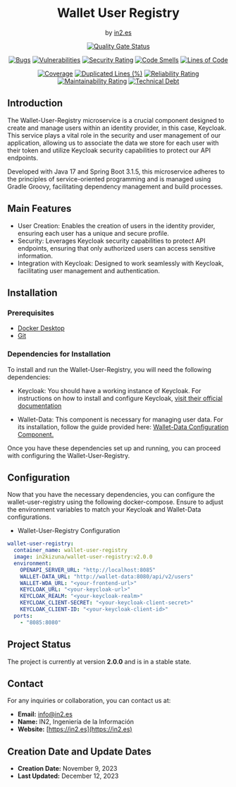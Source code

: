 <div align="center">

<h1>Wallet User Registry</h1>
<span>by </span><a href="https://in2.es">in2.es</a>
<p><p>


[![Quality Gate Status](https://sonarcloud.io/api/project_badges/measure?project=in2workspace_wallet-user-registry&metric=alert_status)](https://sonarcloud.io/dashboard?id=in2workspace_wallet-user-registry)

[![Bugs](https://sonarcloud.io/api/project_badges/measure?project=in2workspace_wallet-user-registry&metric=bugs)](https://sonarcloud.io/summary/new_code?id=in2workspace_wallet-user-registry)
[![Vulnerabilities](https://sonarcloud.io/api/project_badges/measure?project=in2workspace_wallet-user-registry&metric=vulnerabilities)](https://sonarcloud.io/dashboard?id=in2workspace_wallet-user-registry)
[![Security Rating](https://sonarcloud.io/api/project_badges/measure?project=in2workspace_wallet-user-registry&metric=security_rating)](https://sonarcloud.io/dashboard?id=in2workspace_wallet-user-registry)
[![Code Smells](https://sonarcloud.io/api/project_badges/measure?project=in2workspace_wallet-user-registry&metric=code_smells)](https://sonarcloud.io/summary/new_code?id=in2workspace_wallet-user-registry)
[![Lines of Code](https://sonarcloud.io/api/project_badges/measure?project=in2workspace_wallet-user-registry&metric=ncloc)](https://sonarcloud.io/dashboard?id=in2workspace_wallet-user-registry)

[![Coverage](https://sonarcloud.io/api/project_badges/measure?project=in2workspace_wallet-user-registry&metric=coverage)](https://sonarcloud.io/summary/new_code?id=in2workspace_wallet-user-registry)
[![Duplicated Lines (%)](https://sonarcloud.io/api/project_badges/measure?project=in2workspace_wallet-user-registry&metric=duplicated_lines_density)](https://sonarcloud.io/summary/new_code?id=in2workspace_wallet-user-registry)
[![Reliability Rating](https://sonarcloud.io/api/project_badges/measure?project=in2workspace_wallet-user-registry&metric=reliability_rating)](https://sonarcloud.io/dashboard?id=in2workspace_wallet-user-registry)
[![Maintainability Rating](https://sonarcloud.io/api/project_badges/measure?project=in2workspace_wallet-user-registry&metric=sqale_rating)](https://sonarcloud.io/dashboard?id=in2workspace_wallet-user-registry)
[![Technical Debt](https://sonarcloud.io/api/project_badges/measure?project=in2workspace_wallet-user-registry&metric=sqale_index)](https://sonarcloud.io/summary/new_code?id=in2workspace_wallet-user-registry)

</div>

## Introduction
The Wallet-User-Registry microservice is a crucial component designed to create and manage users within an identity provider, in this case, Keycloak. This service plays a vital role in the security and user management of our application, allowing us to associate the data we store for each user with their token and utilize Keycloak security capabilities to protect our API endpoints.

Developed with Java 17 and Spring Boot 3.1.5, this microservice adheres to the principles of service-oriented programming and is managed using Gradle Groovy, facilitating dependency management and build processes.

## Main Features
* User Creation: Enables the creation of users in the identity provider, ensuring each user has a unique and secure profile.
* Security: Leverages Keycloak security capabilities to protect API endpoints, ensuring that only authorized users can access sensitive information.
* Integration with Keycloak: Designed to work seamlessly with Keycloak, facilitating user management and authentication.

## Installation
### Prerequisites
- [Docker Desktop](https://www.docker.com/)
- [Git](https://git-scm.com/)

### Dependencies for Installation
To install and run the Wallet-User-Registry, you will need the following dependencies:
* Keycloak: You should have a working instance of Keycloak. For instructions on how to install and configure Keycloak, [visit their official documentation](https://www.keycloak.org/documentation.html)

* Wallet-Data: This component is necessary for managing user data. For its installation, follow the guide provided here: [Wallet-Data Configuration Component.](https://github.com/in2workspace/wallet-data)

Once you have these dependencies set up and running, you can proceed with configuring the Wallet-User-Registry.

## Configuration
Now that you have the necessary dependencies, you can configure the wallet-user-registry using the following docker-compose. Ensure to adjust the environment variables to match your Keycloak and Wallet-Data configurations.
* Wallet-User-Registry Configuration
```yaml
wallet-user-registry:
  container_name: wallet-user-registry
  image: in2kizuna/wallet-user-registry:v2.0.0 
  environment:
    OPENAPI_SERVER_URL: "http://localhost:8085"
    WALLET-DATA_URL: "http://wallet-data:8080/api/v2/users"
    WALLET-WDA_URL: "<your-frontend-url>"
    KEYCLOAK_URL: "<your-keycloak-url>"
    KEYCLOAK_REALM: "<your-keycloak-realm>"
    KEYCLOAK_CLIENT-SECRET: "<your-keycloak-client-secret>"
    KEYCLOAK_CLIENT-ID: "<your-keycloak-client-id>"
  ports:
    - "8085:8080"
```

## Project Status 
The project is currently at version **2.0.0** and is in a stable state.

## Contact
For any inquiries or collaboration, you can contact us at:
* **Email:** [info@in2.es](mailto:info@in2.es)
* **Name:** IN2, Ingeniería de la Información
* **Website:** [https://in2.es](https://in2.es)

## Creation Date and Update Dates
* **Creation Date:** November 9, 2023
* **Last Updated:** December 12, 2023
